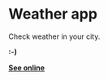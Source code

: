 # Weather app

Check weather in your city.

**:-)**

[**See online**](https://lucascoorek.github.io/weather_app/)
